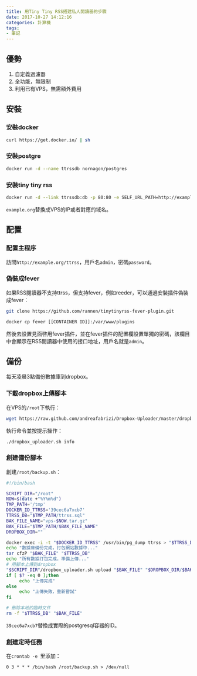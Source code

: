 ```yaml
---
title: 用Tiny Tiny RSS搭建私人閱讀器的步驟
date: 2017-10-27 14:12:16
categories: 計算機
tags:
- 筆記
---
```

## 優勢
1. 自定義過濾器
2. 全功能，無限制
3. 利用已有VPS，無需額外費用

## 安裝
### 安裝docker

```bash
curl https://get.docker.io/ | sh
```

### 安裝postgre

```bash
docker run -d --name ttrssdb nornagon/postgres
```

### 安裝tiny tiny rss

```bash
docker run -d --link ttrssdb:db -p 80:80 -e SELF_URL_PATH=http://example.org/ttrss fischerman/docker-ttrss
```

`example.org`替換成VPS的IP或者對應的域名。

## 配置
### 配置主程序
訪問`http://example.org/ttrss`，用戶名`admin`，密碼`password`。

### 偽裝成fever
如果RSS閱讀器不支持ttrss，但支持fever，例如reeder，可以通過安裝插件偽裝成fever：

```bash
git clone https://github.com/rannen/tinytinyrss-fever-plugin.git

docker cp fever [[CONTAINER ID]]:/var/www/plugins
```

然後去設置見面啓用fever插件，並在fever插件的配置欄設置單獨的密碼，該欄目中會顯示在RSS閱讀器中使用的接口地址，用戶名就是`admin`。

## 備份
每天凌晨3點備份數據庫到dropbox。

### 下載dropbox上傳腳本
在VPS的`/root`下執行：

```bash
wget https://raw.github.com/andreafabrizi/Dropbox-Uploader/master/dropbox_uploader.sh
```

執行命令並按提示操作：

```bash
./dropbox_uploader.sh info
```

### 創建備份腳本
創建`/root/backup.sh`：

```bash
#!/bin/bash

SCRIPT_DIR="/root"
NOW=$(date +"%Y%m%d")
TMP_PATH='/tmp'
DOCKER_ID_TTRSS='39cec6a7xcb7'
TTRSS_DB="$TMP_PATH/ttrss.sql"
BAK_FILE_NAME="vps-$NOW.tar.gz"
BAK_FILE="$TMP_PATH/$BAK_FILE_NAME"
DROPBOX_DIR=""

docker exec -i -t "$DOCKER_ID_TTRSS" /usr/bin/pg_dump ttrss > "$TTRSS_DB"
echo "數據庫備份完成，打包網站數據中..."
tar cfzP "$BAK_FILE" "$TTRSS_DB"
echo "所有數據打包完成，準備上傳..."
# 用腳本上傳到dropbox
"$SCRIPT_DIR"/dropbox_uploader.sh upload "$BAK_FILE" "$DROPBOX_DIR/$BAK_FILE_NAME"
if [ $? -eq 0 ];then
     echo "上傳完成"
else
     echo "上傳失敗，重新嘗試"
fi

# 刪除本地的臨時文件
rm -f "$TTRSS_DB" "$BAK_FILE"
```

`39cec6a7xcb7`替換成實際的postgresql容器的ID。

### 創建定時任務
在`crontab -e `里添加：

```
0 3 * * * /bin/bash /root/backup.sh > /dev/null
```

